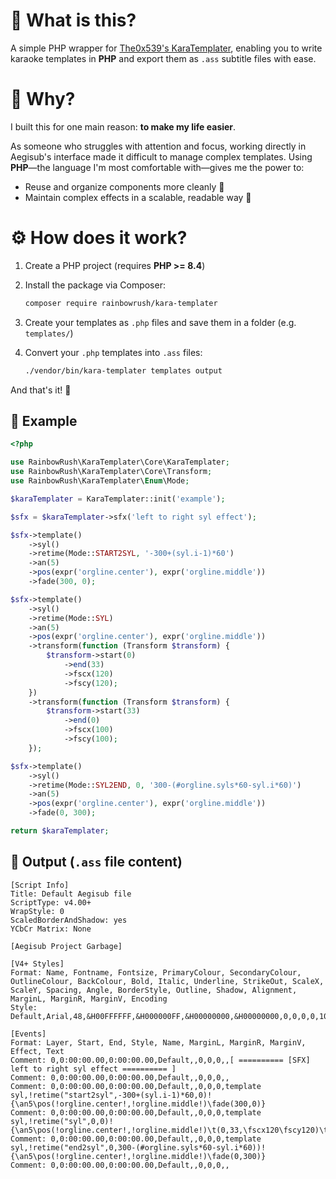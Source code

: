 # 🎤 What is this?

A simple PHP wrapper for [The0x539's KaraTemplater](https://github.com/The0x539/Aegisub-Scripts/blob/trunk/doc/0x.KaraTemplater.md), enabling you to write karaoke templates in **PHP** and export them as `.ass` subtitle files with ease.

# 🤔 Why?

I built this for one main reason: **to make my life easier**.

As someone who struggles with attention and focus, working directly in Aegisub's interface made it difficult to manage complex templates. Using **PHP**—the language I'm most comfortable with—gives me the power to:

* Reuse and organize components more cleanly 🧼
* Maintain complex effects in a scalable, readable way 🔁

# ⚙️ How does it work?

1. Create a PHP project (requires **PHP >= 8.4**)

2. Install the package via Composer:

   ```bash
   composer require rainbowrush/kara-templater
   ```

3. Create your templates as `.php` files and save them in a folder (e.g. `templates/`)

4. Convert your `.php` templates into `.ass` files:

   ```bash
   ./vendor/bin/kara-templater templates output
   ```

And that's it! 🎉

## 🧪 Example

```php
<?php

use RainbowRush\KaraTemplater\Core\KaraTemplater;
use RainbowRush\KaraTemplater\Core\Transform;
use RainbowRush\KaraTemplater\Enum\Mode;

$karaTemplater = KaraTemplater::init('example');

$sfx = $karaTemplater->sfx('left to right syl effect');

$sfx->template()
    ->syl()
    ->retime(Mode::START2SYL, '-300+(syl.i-1)*60')
    ->an(5)
    ->pos(expr('orgline.center'), expr('orgline.middle'))
    ->fade(300, 0);

$sfx->template()
    ->syl()
    ->retime(Mode::SYL)
    ->an(5)
    ->pos(expr('orgline.center'), expr('orgline.middle'))
    ->transform(function (Transform $transform) {
        $transform->start(0)
            ->end(33)
            ->fscx(120)
            ->fscy(120);
    })
    ->transform(function (Transform $transform) {
        $transform->start(33)
            ->end(0)
            ->fscx(100)
            ->fscy(100);
    });

$sfx->template()
    ->syl()
    ->retime(Mode::SYL2END, 0, '300-(#orgline.syls*60-syl.i*60)')
    ->an(5)
    ->pos(expr('orgline.center'), expr('orgline.middle'))
    ->fade(0, 300);

return $karaTemplater;
```

## 🧾 Output (`.ass` file content)

```ass
[Script Info]
Title: Default Aegisub file
ScriptType: v4.00+
WrapStyle: 0
ScaledBorderAndShadow: yes
YCbCr Matrix: None

[Aegisub Project Garbage]

[V4+ Styles]
Format: Name, Fontname, Fontsize, PrimaryColour, SecondaryColour, OutlineColour, BackColour, Bold, Italic, Underline, StrikeOut, ScaleX, ScaleY, Spacing, Angle, BorderStyle, Outline, Shadow, Alignment, MarginL, MarginR, MarginV, Encoding
Style: Default,Arial,48,&H00FFFFFF,&H000000FF,&H00000000,&H00000000,0,0,0,0,100,100,0,0,1,2,2,2,10,10,10,1

[Events]
Format: Layer, Start, End, Style, Name, MarginL, MarginR, MarginV, Effect, Text
Comment: 0,0:00:00.00,0:00:00.00,Default,,0,0,0,,[ ========== [SFX] left to right syl effect ========== ]
Comment: 0,0:00:00.00,0:00:00.00,Default,,0,0,0,,
Comment: 0,0:00:00.00,0:00:00.00,Default,,0,0,0,template syl,!retime("start2syl",-300+(syl.i-1)*60,0)!{\an5\pos(!orgline.center!,!orgline.middle!)\fade(300,0)}
Comment: 0,0:00:00.00,0:00:00.00,Default,,0,0,0,template syl,!retime("syl",0,0)!{\an5\pos(!orgline.center!,!orgline.middle!)\t(0,33,\fscx120\fscy120)\t(33,0,\fscx100\fscy100)}
Comment: 0,0:00:00.00,0:00:00.00,Default,,0,0,0,template syl,!retime("end2syl",0,300-(#orgline.syls*60-syl.i*60))!{\an5\pos(!orgline.center!,!orgline.middle!)\fade(0,300)}
Comment: 0,0:00:00.00,0:00:00.00,Default,,0,0,0,,
```
